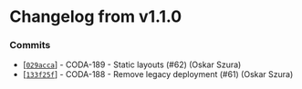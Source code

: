 # Changelog from v1.1.0
### Commits
* [[`029acca`](http://github.com/coda-it/gowebapp/commit/029acca32ec3dfc217b8e6ac463a0e68e4585580)] - CODA-189 - Static layouts (#62) (Oskar Szura)
* [[`133f25f`](http://github.com/coda-it/gowebapp/commit/133f25f41c9254c3fb96953d8b3631a50ea47fb9)] - CODA-188 - Remove legacy deployment (#61) (Oskar Szura)